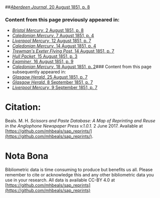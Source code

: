 ##[*Aberdeen Journal*, 20 August 1851, p. 8](https://mhbeals.github.io/sap_html/Aberdeen-Journal/Aberdeen-Journal-20-August-1851-p-8)

### Content from this page previously appeared in:
+ [*Bristol Mercury*, 2 August 1851, p. 8](https://mhbeals.github.io/sap_html/Bristol-Mercury/Bristol-Mercury-2-August-1851-p-8)
+ [*Caledonian Mercury*, 7 August 1851, p. 4](https://mhbeals.github.io/sap_html/Caledonian-Mercury/Caledonian-Mercury-7-August-1851-p-4)
+ [*Liverpool Mercury*, 12 August 1851, p. 7](https://mhbeals.github.io/sap_html/Liverpool-Mercury/Liverpool-Mercury-12-August-1851-p-7)
+ [*Caledonian Mercury*, 14 August 1851, p. 4](https://mhbeals.github.io/sap_html/Caledonian-Mercury/Caledonian-Mercury-14-August-1851-p-4)
+ [*Trewman's Exeter Flying Post*, 14 August 1851, p. 7](https://mhbeals.github.io/sap_html/Trewman's-Exeter-Flying-Post/Trewman's-Exeter-Flying-Post-14-August-1851-p-7)
+ [*Hull Packet*, 15 August 1851, p. 3](https://mhbeals.github.io/sap_html/Hull-Packet/Hull-Packet-15-August-1851-p-3)
+ [*Examiner*, 16 August 1851, p. 9](https://mhbeals.github.io/sap_html/Examiner/Examiner-16-August-1851-p-9)
+ [*Caledonian Mercury*, 18 August 1851, p. 2](https://mhbeals.github.io/sap_html/Caledonian-Mercury/Caledonian-Mercury-18-August-1851-p-2)### Content from this page subsequently appeared in:
+ [*Glasgow Herald*, 25 August 1851, p. 7](https://mhbeals.github.io/sap_html/Glasgow-Herald/Glasgow-Herald-25-August-1851-p-7)
+ [*Glasgow Herald*, 8 September 1851, p. 7](https://mhbeals.github.io/sap_html/Glasgow-Herald/Glasgow-Herald-8-September-1851-p-7)
+ [*Liverpool Mercury*, 9 September 1851, p. 7](https://mhbeals.github.io/sap_html/Liverpool-Mercury/Liverpool-Mercury-9-September-1851-p-7)
                    
# Citation: 

Beals. M. H. *Scissors and Paste Database: A Map of Reprinting and Reuse in the Anglophone Newspaper Press v.1.0.1.* 2 June 2017. Available at [https://github.com/mhbeals/sap_reprints/](https://github.com/mhbeals/sap_reprints/). 
                    
# Nota Bona

Bibliometric data is time consuming to produce but benefits us all. Please remember to cite or acknowledge this and any other bibliometric data you use in your research. All data is available CC-BY 4.0 at [https://github.com/mhbeals/sap_reprints](https://github.com/mhbeals/sap_reprints)
